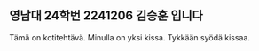 ## 영남대 24학번 2241206 김승훈 입니다
Tämä on kotitehtävä. 
Minulla on yksi kissa.
Tykkään syödä kissaa.


<!--
**babo-poop/babo-poop** is a ✨ _special_ ✨ repository because its `README.md` (this file) appears on your GitHub profile.

Here are some ideas to get you started:

- 🔭 I’m currently working on ...
- 🌱 I’m currently learning ...
- 👯 I’m looking to collaborate on ...
- 🤔 I’m looking for help with ...
- 💬 Ask me about ...
- 📫 How to reach me: ...
- 😄 Pronouns: ...
- ⚡ Fun fact: ...
-->
